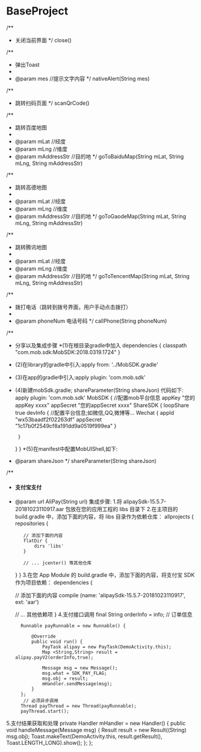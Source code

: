 # BaseProject


/**
* 关闭当前界面
*/
close()

/**
* 弹出Toast
*
* @param mes //提示文字内容
*/
nativeAlert(String mes)

/**
* 跳转扫码页面
*/
scanQrCode()

/**
* 跳转百度地图
*
* @param mLat        //经度
* @param mLng        //维度
* @param mAddressStr //目的地
*/
goToBaiduMap(String mLat, String mLng, String mAddressStr)

/**
* 跳转高德地图
*
* @param mLat        //经度
* @param mLng        //维度
* @param mAddressStr //目的地
*/
goToGaodeMap(String mLat, String mLng, String mAddressStr)

/**
* 跳转腾讯地图
*
* @param mLat        //经度
* @param mLng        //维度
* @param mAddressStr //目的地
*/
goToTencentMap(String mLat, String mLng, String mAddressStr)

/**
* 拨打电话（跳转到拨号界面，用户手动点击拨打）
*
* @param phoneNum 电话号码
*/
callPhone(String phoneNum)

/**
 * 分享以及集成步骤
 *(1)在根目录gradle中加入 dependencies {
        classpath "com.mob.sdk:MobSDK:2018.0319.1724"
    }
 * (2)在library的gradle中引入:apply from: '../MobSDK.gradle'
 * (3)在app的gradle中引入:apply plugin: 'com.mob.sdk'
 * (4)新建mobSdk.gradle;
  shareParameter(String shareJson)
 代码如下:
 apply plugin: 'com.mob.sdk'
 MobSDK {
 //配置mob平台信息
    appKey "您的appKey xxxx"
    appSecret "您的appSecret xxxx"
    ShareSDK {
        loopShare true
        devInfo {
        //配置平台信息;如微信,QQ,微博等...
            Wechat {
                appId "wx53baadf2f02263df"
                appSecret "1c17b0f2549cf8a191dd9a0519f999ea"
            }

        }
    }
}
*(5)在manifest中配置MobUIShell,如下:
 <activity
            android:name="com.mob.tools.MobUIShell"
            android:configChanges="keyboardHidden|orientation|screenSize"
            android:theme="@android:style/Theme.Translucent.NoTitleBar"
            android:windowSoftInputMode="stateHidden|adjustResize">
        </activity>
 * @param shareJson
 */
 shareParameter(String shareJson)


/**
 * #### 支付宝支付

- @param url
 AliPay(String url)
 集成步骤:
 1.将 alipaySdk-15.5.7-20181023110917.aar 包放在您的应用工程的 libs 目录下
 2.在主项目的 build.gradle 中，添加下面的内容，将 libs 目录作为依赖仓库：
 allprojects {
     repositories {

         // 添加下面的内容
         flatDir {
             dirs 'libs'
         }

         // ... jcenter() 等其他仓库
     }
 }
 3.在您 App Module 的 build.gradle 中，添加下面的内容，将支付宝 SDK 作为项目依赖：
 dependencies {

     // 添加下面的内容
     compile (name: 'alipaySdk-15.5.7-20181023110917', ext: 'aar')

     // ... 其他依赖项
 }
 4.支付接口调用
 final String orderInfo = info;   // 订单信息

 		Runnable payRunnable = new Runnable() {

 			@Override
 			public void run() {
 				PayTask alipay = new PayTask(DemoActivity.this);
                Map <String,String> result = alipay.payV2(orderInfo,true);

 				Message msg = new Message();
 				msg.what = SDK_PAY_FLAG;
 				msg.obj = result;
 				mHandler.sendMessage(msg);
 			}
 		};
 	     // 必须异步调用
 		Thread payThread = new Thread(payRunnable);
 		payThread.start();
 5.支付结果获取和处理
 private Handler mHandler = new Handler() {
 		public void handleMessage(Message msg) {
 			Result result = new Result((String) msg.obj);
 			Toast.makeText(DemoActivity.this, result.getResult(),
 						Toast.LENGTH_LONG).show();
 		};
 	};

